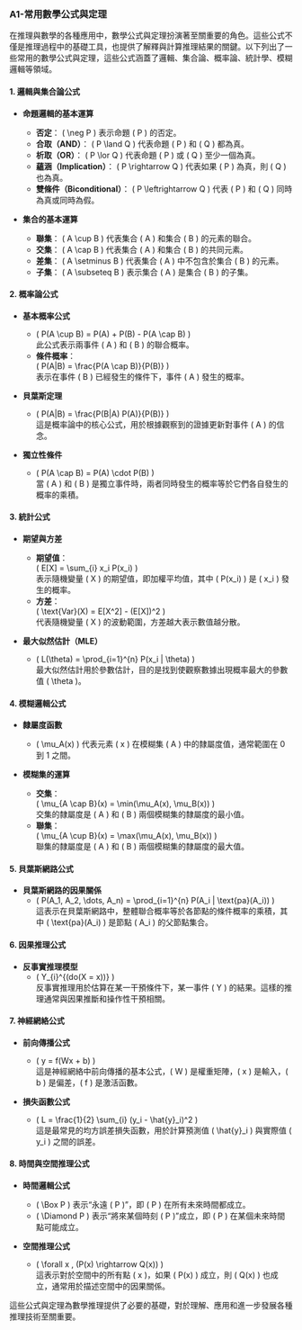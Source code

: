 ### A1-常用數學公式與定理

在推理與數學的各種應用中，數學公式與定理扮演著至關重要的角色。這些公式不僅是推理過程中的基礎工具，也提供了解釋與計算推理結果的關鍵。以下列出了一些常用的數學公式與定理，這些公式涵蓋了邏輯、集合論、概率論、統計學、模糊邏輯等領域。

#### 1. **邏輯與集合論公式**
   - **命題邏輯的基本運算**  
     - **否定**： \( \neg P \) 表示命題 \( P \) 的否定。
     - **合取（AND）**： \( P \land Q \) 代表命題 \( P \) 和 \( Q \) 都為真。
     - **析取（OR）**： \( P \lor Q \) 代表命題 \( P \) 或 \( Q \) 至少一個為真。
     - **蘊涵（Implication）**： \( P \rightarrow Q \) 代表如果 \( P \) 為真，則 \( Q \) 也為真。
     - **雙條件（Biconditional）**： \( P \leftrightarrow Q \) 代表 \( P \) 和 \( Q \) 同時為真或同時為假。

   - **集合的基本運算**  
     - **聯集**： \( A \cup B \) 代表集合 \( A \) 和集合 \( B \) 的元素的聯合。
     - **交集**： \( A \cap B \) 代表集合 \( A \) 和集合 \( B \) 的共同元素。
     - **差集**： \( A \setminus B \) 代表集合 \( A \) 中不包含於集合 \( B \) 的元素。
     - **子集**： \( A \subseteq B \) 表示集合 \( A \) 是集合 \( B \) 的子集。

#### 2. **概率論公式**
   - **基本概率公式**  
     - \( P(A \cup B) = P(A) + P(B) - P(A \cap B) \)  
       此公式表示兩事件 \( A \) 和 \( B \) 的聯合概率。
     - **條件概率**：  
       \( P(A|B) = \frac{P(A \cap B)}{P(B)} \)  
       表示在事件 \( B \) 已經發生的條件下，事件 \( A \) 發生的概率。

   - **貝葉斯定理**  
     - \( P(A|B) = \frac{P(B|A) P(A)}{P(B)} \)  
       這是概率論中的核心公式，用於根據觀察到的證據更新對事件 \( A \) 的信念。

   - **獨立性條件**  
     - \( P(A \cap B) = P(A) \cdot P(B) \)  
       當 \( A \) 和 \( B \) 是獨立事件時，兩者同時發生的概率等於它們各自發生的概率的乘積。

#### 3. **統計公式**
   - **期望與方差**  
     - **期望值**：  
       \( E[X] = \sum_{i} x_i P(x_i) \)  
       表示隨機變量 \( X \) 的期望值，即加權平均值，其中 \( P(x_i) \) 是 \( x_i \) 發生的概率。
     - **方差**：  
       \( \text{Var}(X) = E[X^2] - (E[X])^2 \)  
       代表隨機變量 \( X \) 的波動範圍，方差越大表示數值越分散。

   - **最大似然估計（MLE）**  
     - \( L(\theta) = \prod_{i=1}^{n} P(x_i | \theta) \)  
       最大似然估計用於參數估計，目的是找到使觀察數據出現概率最大的參數值 \( \theta \)。

#### 4. **模糊邏輯公式**
   - **隸屬度函數**  
     - \( \mu_A(x) \) 代表元素 \( x \) 在模糊集 \( A \) 中的隸屬度值，通常範圍在 0 到 1 之間。
   
   - **模糊集的運算**  
     - **交集**：  
       \( \mu_{A \cap B}(x) = \min(\mu_A(x), \mu_B(x)) \)  
       交集的隸屬度是 \( A \) 和 \( B \) 兩個模糊集的隸屬度的最小值。
     - **聯集**：  
       \( \mu_{A \cup B}(x) = \max(\mu_A(x), \mu_B(x)) \)  
       聯集的隸屬度是 \( A \) 和 \( B \) 兩個模糊集的隸屬度的最大值。

#### 5. **貝葉斯網路公式**
   - **貝葉斯網路的因果關係**  
     - \( P(A_1, A_2, \dots, A_n) = \prod_{i=1}^{n} P(A_i | \text{pa}(A_i)) \)  
       這表示在貝葉斯網路中，整體聯合概率等於各節點的條件概率的乘積，其中 \( \text{pa}(A_i) \) 是節點 \( A_i \) 的父節點集合。

#### 6. **因果推理公式**
   - **反事實推理模型**  
     - \( Y_{i}^{(do(X = x))} \)  
       反事實推理用於估算在某一干預條件下，某一事件 \( Y \) 的結果。這樣的推理通常與因果推斷和操作性干預相關。

#### 7. **神經網絡公式**
   - **前向傳播公式**  
     - \( y = f(Wx + b) \)  
       這是神經網絡中前向傳播的基本公式，\( W \) 是權重矩陣，\( x \) 是輸入，\( b \) 是偏差，\( f \) 是激活函數。

   - **損失函數公式**  
     - \( L = \frac{1}{2} \sum_{i} (y_i - \hat{y}_i)^2 \)  
       這是最常見的均方誤差損失函數，用於計算預測值 \( \hat{y}_i \) 與實際值 \( y_i \) 之間的誤差。

#### 8. **時間與空間推理公式**
   - **時間邏輯公式**  
     - \( \Box P \) 表示“永遠 \( P \)”，即 \( P \) 在所有未來時間都成立。
     - \( \Diamond P \) 表示“將來某個時刻 \( P \)”成立，即 \( P \) 在某個未來時間點可能成立。

   - **空間推理公式**  
     - \( \forall x \, (P(x) \rightarrow Q(x)) \)  
       這表示對於空間中的所有點 \( x \)，如果 \( P(x) \) 成立，則 \( Q(x) \) 也成立，通常用於描述空間中的因果關係。

這些公式與定理為數學推理提供了必要的基礎，對於理解、應用和進一步發展各種推理技術至關重要。
